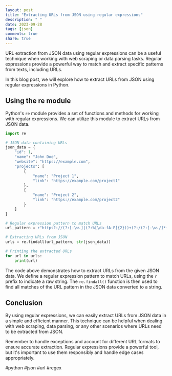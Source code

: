 ```yaml
---
layout: post
title: "Extracting URLs from JSON using regular expressions"
description: " "
date: 2023-09-28
tags: [json]
comments: true
share: true
---
```


URL extraction from JSON data using regular expressions can be a useful technique when working with web scraping or data parsing tasks. Regular expressions provide a powerful way to match and extract specific patterns from texts, including URLs.

In this blog post, we will explore how to extract URLs from JSON using regular expressions in Python.

## Using the re module

Python's `re` module provides a set of functions and methods for working with regular expressions. We can utilize this module to extract URLs from JSON data.

```python
import re

# JSON data containing URLs
json_data = {
    "id": 1,
    "name": "John Doe",
    "website": "https://example.com",
    "projects": [
        {
            "name": "Project 1",
            "link": "https://example.com/project1"
        },
        {
            "name": "Project 2",
            "link": "https://example.com/project2"
        }
    ]
}

# Regular expression pattern to match URLs
url_pattern = r"https?://(?:[-\w.]|(?:%[\da-fA-F]{2}))+(?:/(?:[-\w./]*(?:\?[\w./%&=]*)?))?"

# Extracting URLs from JSON
urls = re.findall(url_pattern, str(json_data))

# Printing the extracted URLs
for url in urls:
    print(url)
```

The code above demonstrates how to extract URLs from the given JSON data. We define a regular expression pattern to match URLs, using the `r` prefix to indicate a raw string. The `re.findall()` function is then used to find all matches of the URL pattern in the JSON data converted to a string.

## Conclusion

By using regular expressions, we can easily extract URLs from JSON data in a simple and efficient manner. This technique can be helpful when dealing with web scraping, data parsing, or any other scenarios where URLs need to be extracted from JSON.

Remember to handle exceptions and account for different URL formats to ensure accurate extraction. Regular expressions provide a powerful tool, but it's important to use them responsibly and handle edge cases appropriately.

#python #json #url #regex
